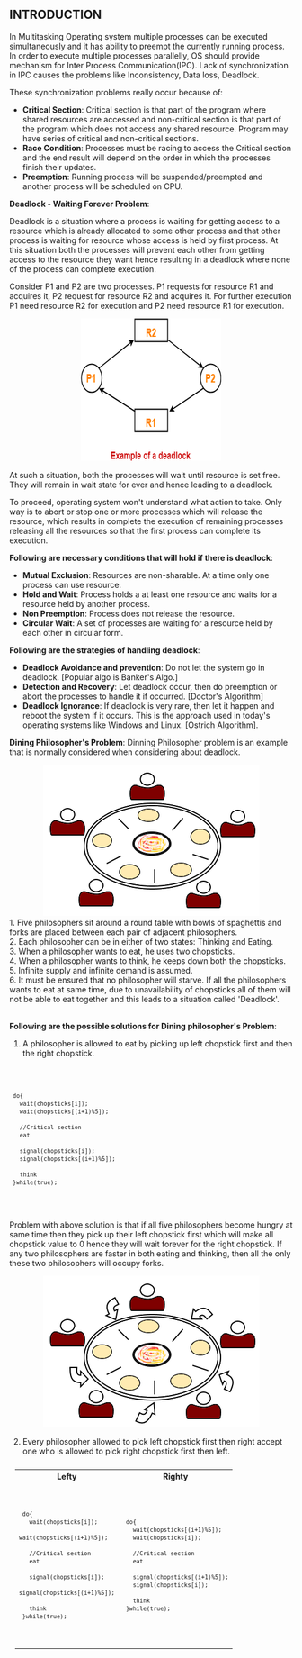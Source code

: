 ## INTRODUCTION<br>

 In Multitasking Operating system multiple processes can be executed simultaneously and it has ability to preempt the currently running process. In order to execute multiple processes parallelly, OS should provide mechanism for Inter Process Communication(IPC). Lack of synchronization in IPC causes the problems like Inconsistency, Data loss, Deadlock.

 These synchronization problems really occur because of:
* **Critical Section**: Critical section is that part of the program where shared resources are accessed and non-critical section is that part of the program which does not access any shared resource. Program may have series of critical and non-critical sections.
* **Race Condition**: Processes must be racing to access the Critical section and the end result will depend on the order in which the processes finish their updates.
* **Preemption**: Running process will be suspended/preempted and another process will be scheduled on CPU.

**Deadlock - Waiting Forever Problem**:

 Deadlock is a situation where a process is waiting for getting access to a resource which is already allocated to some other process and that other process is waiting for resource whose access is held by first process. At this situation both the processes will prevent each other from getting access to the resource they want hence resulting in a deadlock where none of the process can complete execution.

Consider P1 and P2 are two processes. P1 requests for resource R1 and acquires it, P2 request for resource R2 and acquires it.
For further execution P1 need resource R2 for execution and P2 need resource R1 for execution.

<center>
  <img src="images/deadlock.png" height="253" width="250">
</center>

At such a situation, both the processes will wait until resource is set free. They will remain in wait state for ever and hence leading to a deadlock.

To proceed, operating system won't understand what action to take. Only way is to abort or stop one or more processes which will release the resource, which results in complete the execution of remaining processes releasing all the resources so that the first process can complete its execution.

 **Following are necessary conditions that will hold if there is deadlock**:
  * **Mutual Exclusion**: Resources are non-sharable. At a time only one process can use resource.
  * **Hold and Wait**: Process holds a at least one resource and waits for a resource held by another process.
  * **Non Preemption**: Process does not release the resource.
  * **Circular Wait**: A set of processes are waiting for a resource held by each other in circular form.

**Following are the strategies of handling deadlock**:
  * **Deadlock Avoidance and prevention**: Do not let the system go in deadlock. [Popular algo is Banker's Algo.]
  * **Detection and Recovery**: Let deadlock occur, then do preemption or abort the processes to handle it if occurred. [Doctor's Algorithm]
  * **Deadlock Ignorance**: If deadlock is very rare, then let it happen and reboot the system if it occurs. This is the approach used in today's operating systems like Windows and Linux. [Ostrich Algorithm].

**Dining Philosopher's Problem**:
  Dinning Philosopher problem is an example that is normally considered when considering about deadlock.
  <center>
  <img src="images/philosopher.png">
  </center>
1. Five philosophers sit around a round table with bowls of spaghettis and forks are placed between each pair of adjacent philosophers.<br>
2. Each philosopher can be in either of two states: Thinking and Eating.<br>
3. When a philosopher wants to eat, he uses two chopsticks.<br>
4. When a philosopher wants to think, he keeps down both the chopsticks.<br>
5. Infinite supply and infinite demand is assumed.<br>
6. It must be ensured that no philosopher will starve. If all the philosophers wants to eat at same time, due to unavailability of chopsticks all of them will not be able to eat together and this leads to a situation called 'Deadlock'.<br><br>

**Following are the possible solutions for Dining philosopher's Problem**:
1. A philosopher is allowed to eat by picking up left chopstick first and then the right chopstick.
  <code>

     do{
       wait(chopsticks[i]);
       wait(chopsticks[(i+1)%5]);

       //Critical section
       eat

       signal(chopsticks[i]);
       signal(chopsticks[(i+1)%5]);

       think
     }while(true);
  </code>

  Problem with above solution is that if all five philosophers become hungry at same time then they pick up their left chopstick first which will make all chopstick value to 0 hence they will wait forever for the right chopstick. If any two philosophers are faster in both eating and thinking, then all the only these two philosophers will occupy forks.

  <center>
  <img src="images/solution1.png">
</center>


2. Every philosopher allowed to pick left chopstick first then right accept one who is allowed to pick right chopstick first then left.

<center>
<table style="text-align:center;padding:10px;width:650px;">
<tr>
	<th style="text-align:center;width:150px;">Lefty</th>
	<th style="text-align:center">Righty</th>
</tr>
<tr>
  <td style="text-align:justify">
    <code>

     do{
       wait(chopsticks[i]);
       wait(chopsticks[(i+1)%5]);

       //Critical section
       eat

       signal(chopsticks[i]);
       signal(chopsticks[(i+1)%5]);

       think
     }while(true);
  </code>
  </td>
  <td style="text-align:justify">
    <code>

     do{
       wait(chopsticks[(i+1)%5]);
       wait(chopsticks[i]);

       //Critical section
       eat

       signal(chopsticks[(i+1)%5]);
       signal(chopsticks[i]);

       think
     }while(true);
  </code>
  </td>
</tr>
</table>













<!-- 3. Each fork can be held by only one philosopher and a philosopher can use another fork only if it is not being used by another philosopher.<br>
4. A philosopher can eat spaghettis when they have both left and right forks.<br>
5. After an individual philosopher finishes eating, they need to put down both forks so that forks can be used by others.<br>
6. Infinite supply and infinite demand is assumed.<br> -->
